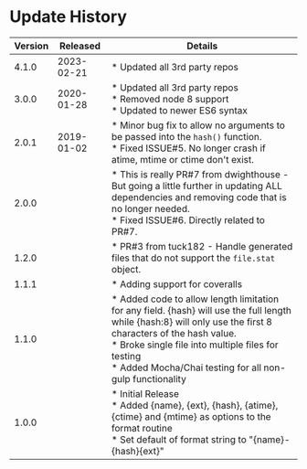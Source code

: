 Update History
==============

| Version | Released | Details |
| --- | --- | --- |
| 4.1.0 | 2023-02-21 | * Updated all 3rd party repos |
| 3.0.0 | 2020-01-28 | * Updated all 3rd party repos<br/>* Removed node 8 support<br/>* Updated to newer ES6 syntax |
| 2.0.1 | 2019-01-02 | * Minor bug fix to allow no arguments to be passed into the `hash()` function.<br/>* Fixed ISSUE#5. No longer crash if atime, mtime or ctime don't exist. |
| 2.0.0 | | * This is really PR#7 from dwighthouse - But going a little further in updating ALL dependencies and removing code that is no longer needed.<br/>* Fixed ISSUE#6. Directly related to PR#7. |
| 1.2.0 | | * PR#3 from tuck182 - Handle generated files that do not support the `file.stat` object. |
| 1.1.1 | | * Adding support for coveralls |
| 1.1.0 | | * Added code to allow length limitation for any field. {hash} will use the full length while {hash:8} will only use the first 8 characters of the hash value.<br/>* Broke single file into multiple files for testing<br/>* Added Mocha/Chai testing for all non-gulp functionality |
| 1.0.0 | | * Initial Release<br/>* Added {name}, {ext}, {hash}, {atime}, {ctime} and {mtime} as options to the format routine<br/>* Set default of format string to "{name}-{hash}{ext}" |
